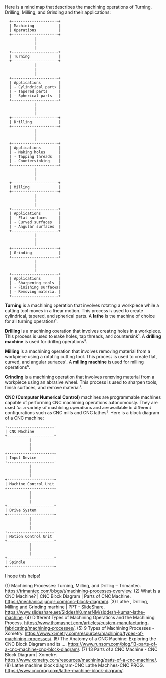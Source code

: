 Here is a mind map that describes the machining operations of Turning, Drilling, Milling, and Grinding and their applications:

```
  +---------------------+
  | Machining           |
  | Operations          |
  +---------------------+
             |
             |
             |
  +---------------------+
  | Turning             |
  +---------------------+
             |
             |
             |
  +---------------------+
  | Applications        |
  | - Cylindrical parts |
  | - Tapered parts     |
  | - Spherical parts   |
  +---------------------+
             |
             |
             |
  +---------------------+
  | Drilling            |
  +---------------------+
             |
             |
             |
  +---------------------+
  | Applications        |
  | - Making holes      |
  | - Tapping threads   |
  | - Countersinking    |
  +---------------------+
             |
             |
             |
  +---------------------+
  | Milling             |
  +---------------------+
             |
             |
             |
  +---------------------+
  | Applications        |
  | - Flat surfaces     |
  | - Curved surfaces   |
  | - Angular surfaces  |
  +---------------------+
             |
             |
             |
  +---------------------+
  | Grinding            |
  +---------------------+
             |
             |
             |
  +---------------------+
  | Applications        |
  | - Sharpening tools  |
  | - Finishing surfaces|
  | - Removing material |
  +---------------------+
```

**Turning** is a machining operation that involves rotating a workpiece while a cutting tool moves in a linear motion. This process is used to create cylindrical, tapered, and spherical parts. A **lathe** is the machine of choice for all turning operations¹.

**Drilling** is a machining operation that involves creating holes in a workpiece. This process is used to make holes, tap threads, and countersink¹. A **drilling machine** is used for drilling operations⁵.

**Milling** is a machining operation that involves removing material from a workpiece using a rotating cutting tool. This process is used to create flat, curved, and angular surfaces¹. A **milling machine** is used for milling operations⁵.

**Grinding** is a machining operation that involves removing material from a workpiece using an abrasive wheel. This process is used to sharpen tools, finish surfaces, and remove material¹.

**CNC (Computer Numerical Control)** machines are programmable machines capable of performing CNC machining operations autonomously. They are used for a variety of machining operations and are available in different configurations such as CNC mills and CNC lathes⁵. Here is a block diagram of a CNC machine:

```
+---------------------+
| CNC Machine         |
+---------------------+
           |
           |
           |
+---------------------+
| Input Device        |
+---------------------+
           |
           |
           |
+---------------------+
| Machine Control Unit|
+---------------------+
           |
           |
           |
+---------------------+
| Drive System        |
+---------------------+
           |
           |
           |
+---------------------+
| Motion Control Unit |
+---------------------+
           |
           |
           |
+---------------------+
| Spindle             |
+---------------------+
```

I hope this helps!

(1) Machining Processes: Turning, Milling, and Drilling – Trimantec. https://trimantec.com/blogs/t/machining-processes-overview.
(2) What Is a CNC Machine? | CNC Block Diagram | Parts of CNC Machine. https://mechanicaljungle.com/cnc-block-diagram/.
(3) Lathe , Drilling, Milling and Grinding machine | PPT - SlideShare. https://www.slideshare.net/SiddeshKumarNM/siddesh-kumar-lathe-machine.
(4) Different Types of Machining Operations and the Machining Process. https://www.thomasnet.com/articles/custom-manufacturing-fabricating/machining-processes/.
(5) 9 Types of Machining Processes - Xometry. https://www.xometry.com/resources/machining/types-of-machining-processes/.
(6) The Anatomy of a CNC Machine: Exploring the CNC Block Diagram and its .... https://www.runsom.com/blog/13-parts-of-a-cnc-machine-cnc-block-diagram/.
(7) 13 Parts of a CNC Machine - CNC Block Diagram | Xometry. https://www.xometry.com/resources/machining/parts-of-a-cnc-machine/.
(8) Lathe machine block diagram-CNC Lathe Machines-CNC PROG. https://www.cncprog.com/lathe-machine-block-diagram/.
